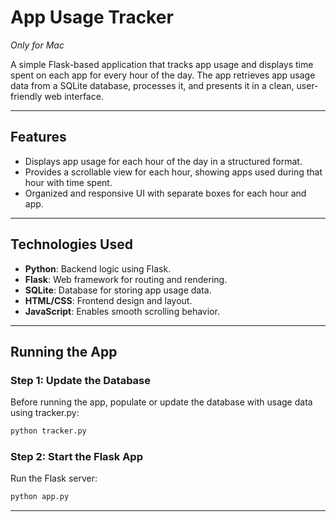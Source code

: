 # App Usage Tracker
*Only for Mac*

A simple Flask-based application that tracks app usage and displays time spent on each app for every hour of the day. The app retrieves app usage data from a SQLite database, processes it, and presents it in a clean, user-friendly web interface.

---

## Features

- Displays app usage for each hour of the day in a structured format.
- Provides a scrollable view for each hour, showing apps used during that hour with time spent.
- Organized and responsive UI with separate boxes for each hour and app.

---

## Technologies Used

- **Python**: Backend logic using Flask.
- **Flask**: Web framework for routing and rendering.
- **SQLite**: Database for storing app usage data.
- **HTML/CSS**: Frontend design and layout.
- **JavaScript**: Enables smooth scrolling behavior.

---
## Running the App

### Step 1: Update the Database
Before running the app, populate or update the database with usage data using tracker.py:

```bash
python tracker.py
```
### Step 2: Start the Flask App
Run the Flask server:
```bash
python app.py
```
---
